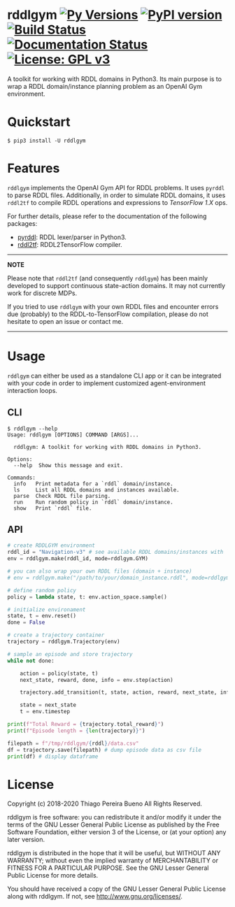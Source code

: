 # rddlgym [![Py Versions][py-versions.svg]][pypi-project] [![PyPI version][pypi-version.svg]][pypi-version] [![Build Status][travis.svg]][travis-project] [![Documentation Status][rtd-badge.svg]][rtd-badge] [![License: GPL v3][license.svg]][license]

A toolkit for working with RDDL domains in Python3. Its main purpose is to wrap a RDDL domain/instance planning problem as an OpenAI Gym environment.

# Quickstart

```text
$ pip3 install -U rddlgym
```

# Features

`rddlgym` implements the OpenAI Gym API for RDDL problems. It uses `pyrddl` to parse RDDL files. Additionally, in order to simulate RDDL domains, it uses `rddl2tf` to compile RDDL operations and expressions to *TensorFlow 1.X* ops.

For further details, please refer to the documentation of the following packages:

- [pyrddl](https://github.com/thiagopbueno/pyrddl): RDDL lexer/parser in Python3.
- [rddl2tf](https://github.com/thiagopbueno/rddl2tf): RDDL2TensorFlow compiler.

---
**NOTE**

Please note that `rddl2tf` (and consequently `rddlgym`) has been mainly developed to support continuous state-action domains. It may not currently work for discrete MDPs.

If you tried to use `rddlgym` with your own RDDL files and encounter errors due (probably) to the RDDL-to-TensorFlow compilation, please do not hesitate to open an issue or contact me.

---

# Usage

`rddlgym` can either be used as a standalone CLI app or it can be integrated with your code in order to implement customized agent-environment interaction loops.

## CLI

```text
$ rddlgym --help
Usage: rddlgym [OPTIONS] COMMAND [ARGS]...

  rddlgym: A toolkit for working with RDDL domains in Python3.

Options:
  --help  Show this message and exit.

Commands:
  info   Print metadata for a `rddl` domain/instance.
  ls     List all RDDL domains and instances available.
  parse  Check RDDL file parsing.
  run    Run random policy in `rddl` domain/instance.
  show   Print `rddl` file.
```

## API

```python
# create RDDLGYM environment
rddl_id = "Navigation-v3" # see available RDDL domains/instances with `rddlgym ls` command
env = rddlgym.make(rddl_id, mode=rddlgym.GYM)

# you can also wrap your own RDDL files (domain + instance)
# env = rddlgym.make("/path/to/your/domain_instance.rddl", mode=rddlgym.GYM)

# define random policy
policy = lambda state, t: env.action_space.sample()

# initialize environament
state, t = env.reset()
done = False

# create a trajectory container
trajectory = rddlgym.Trajectory(env)

# sample an episode and store trajectory
while not done:

    action = policy(state, t)
    next_state, reward, done, info = env.step(action)

    trajectory.add_transition(t, state, action, reward, next_state, info, done)

    state = next_state
    t = env.timestep

print(f"Total Reward = {trajectory.total_reward}")
print(f"Episode length = {len(trajectory)}")

filepath = f"/tmp/rddlgym/{rddl}/data.csv"
df = trajectory.save(filepath) # dump episode data as csv file
print(df) # display dataframe
```

# License

Copyright (c) 2018-2020 Thiago Pereira Bueno All Rights Reserved.

rddlgym is free software: you can redistribute it and/or modify it
under the terms of the GNU Lesser General Public License as published by
the Free Software Foundation, either version 3 of the License, or (at
your option) any later version.

rddlgym is distributed in the hope that it will be useful, but
WITHOUT ANY WARRANTY; without even the implied warranty of
MERCHANTABILITY or FITNESS FOR A PARTICULAR PURPOSE. See the GNU Lesser
General Public License for more details.

You should have received a copy of the GNU Lesser General Public License
along with rddlgym. If not, see http://www.gnu.org/licenses/.

[py-versions.svg]: https://img.shields.io/pypi/pyversions/rddlgym.svg?logo=python&logoColor=white
[pypi-project]: https://pypi.org/project/rddlgym

[pypi-version.svg]: https://badge.fury.io/py/rddlgym.svg
[pypi-version]: https://badge.fury.io/py/rddlgym

[travis.svg]: https://img.shields.io/travis/thiagopbueno/rddlgym/master.svg?logo=travis
[travis-project]: https://travis-ci.org/thiagopbueno/rddlgym

[rtd-badge.svg]: https://readthedocs.org/projects/rddlgym/badge/?version=latest
[rtd-badge]: https://rddlgym.readthedocs.io/en/latest/?badge=latest

[license.svg]: https://img.shields.io/badge/License-GPL%20v3-blue.svg
[license]: https://github.com/thiagopbueno/rddlgym/blob/master/LICENSE
